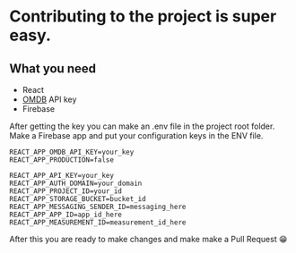 # Contributing to the project is super easy.

## What you need

- React
- [OMDB](https://www.omdbapi.com/) API key
- Firebase

After getting the key you can make an .env file in the project root folder.
Make a Firebase app and put your configuration keys in the ENV file.

```
REACT_APP_OMDB_API_KEY=your_key
REACT_APP_PRODUCTION=false

REACT_APP_API_KEY=your_key
REACT_APP_AUTH_DOMAIN=your_domain
REACT_APP_PROJECT_ID=your_id
REACT_APP_STORAGE_BUCKET=bucket_id
REACT_APP_MESSAGING_SENDER_ID=messaging_here
REACT_APP_APP_ID=app_id_here
REACT_APP_MEASUREMENT_ID=measurement_id_here
```

After this you are ready to make changes and make make a Pull Request 😁

